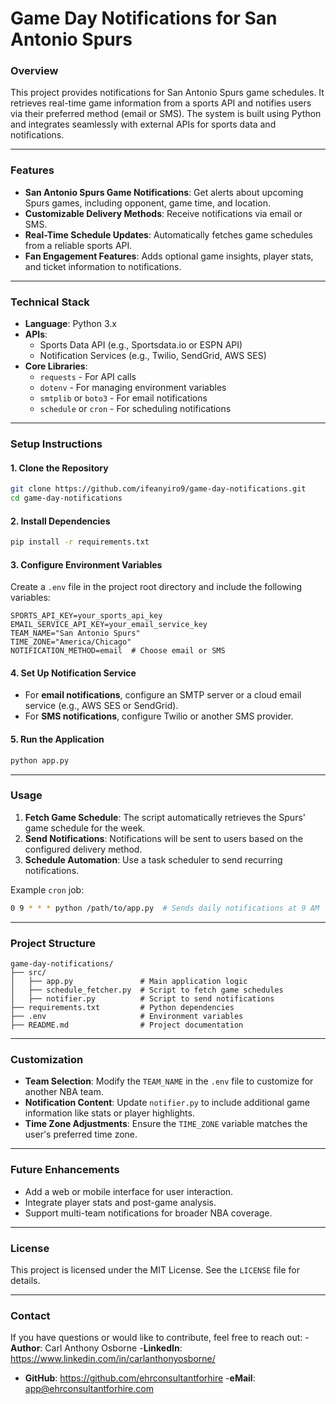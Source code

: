 # Game Day Notifications for San Antonio Spurs

### **Overview**
This project provides notifications for San Antonio Spurs game schedules. It retrieves real-time game information from a sports API and notifies users via their preferred method (email or SMS). The system is built using Python and integrates seamlessly with external APIs for sports data and notifications.

---

### **Features**
- **San Antonio Spurs Game Notifications**: Get alerts about upcoming Spurs games, including opponent, game time, and location.
- **Customizable Delivery Methods**: Receive notifications via email or SMS.
- **Real-Time Schedule Updates**: Automatically fetches game schedules from a reliable sports API.
- **Fan Engagement Features**: Adds optional game insights, player stats, and ticket information to notifications.

---

### **Technical Stack**
- **Language**: Python 3.x
- **APIs**:
  - Sports Data API (e.g., Sportsdata.io or ESPN API)
  - Notification Services (e.g., Twilio, SendGrid, AWS SES)
- **Core Libraries**:
  - `requests` - For API calls
  - `dotenv` - For managing environment variables
  - `smtplib` or `boto3` - For email notifications
  - `schedule` or `cron` - For scheduling notifications

---

### **Setup Instructions**

#### **1. Clone the Repository**
```bash
git clone https://github.com/ifeanyiro9/game-day-notifications.git
cd game-day-notifications
```

#### **2. Install Dependencies**
```bash
pip install -r requirements.txt
```

#### **3. Configure Environment Variables**
Create a `.env` file in the project root directory and include the following variables:
```env
SPORTS_API_KEY=your_sports_api_key
EMAIL_SERVICE_API_KEY=your_email_service_key
TEAM_NAME="San Antonio Spurs"
TIME_ZONE="America/Chicago"
NOTIFICATION_METHOD=email  # Choose email or SMS
```

#### **4. Set Up Notification Service**
- For **email notifications**, configure an SMTP server or a cloud email service (e.g., AWS SES or SendGrid).
- For **SMS notifications**, configure Twilio or another SMS provider.

#### **5. Run the Application**
```bash
python app.py
```

---

### **Usage**
1. **Fetch Game Schedule**:
   The script automatically retrieves the Spurs' game schedule for the week.
2. **Send Notifications**:
   Notifications will be sent to users based on the configured delivery method.
3. **Schedule Automation**:
   Use a task scheduler to send recurring notifications.

Example `cron` job:
```bash
0 9 * * * python /path/to/app.py  # Sends daily notifications at 9 AM
```

---

### **Project Structure**
```
game-day-notifications/
├── src/
│   ├── app.py               # Main application logic
│   ├── schedule_fetcher.py  # Script to fetch game schedules
│   ├── notifier.py          # Script to send notifications
├── requirements.txt         # Python dependencies
├── .env                     # Environment variables
├── README.md                # Project documentation
```

---

### **Customization**
- **Team Selection**:
  Modify the `TEAM_NAME` in the `.env` file to customize for another NBA team.
- **Notification Content**:
  Update `notifier.py` to include additional game information like stats or player highlights.
- **Time Zone Adjustments**:
  Ensure the `TIME_ZONE` variable matches the user's preferred time zone.

---

### **Future Enhancements**
- Add a web or mobile interface for user interaction.
- Integrate player stats and post-game analysis.
- Support multi-team notifications for broader NBA coverage.

---

### **License**
This project is licensed under the MIT License. See the `LICENSE` file for details.

---

### **Contact**
If you have questions or would like to contribute, feel free to reach out:
-**Author**: Carl Anthony Osborne
-**LinkedIn**: https://www.linkedin.com/in/carlanthonyosborne/
- **GitHub**: https://github.com/ehrconsultantforhire
-**eMail**: app@ehrconsultantforhire.com 
